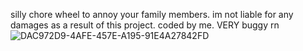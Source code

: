 silly chore wheel to annoy your family members. im not liable for any damages as a result of this project. coded by me. VERY buggy rn![DAC972D9-4AFE-457E-A195-91E4A27842FD](https://github.com/user-attachments/assets/b205c8eb-f741-4724-8654-9c6614b1031b)
